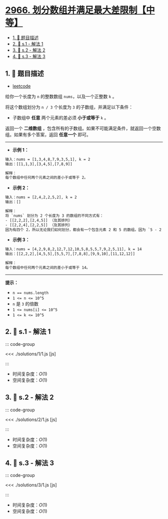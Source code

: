 # [2966. 划分数组并满足最大差限制【中等】](https://github.com/tnotesjs/TNotes.leetcode/tree/main/notes/2966.%20%E5%88%92%E5%88%86%E6%95%B0%E7%BB%84%E5%B9%B6%E6%BB%A1%E8%B6%B3%E6%9C%80%E5%A4%A7%E5%B7%AE%E9%99%90%E5%88%B6%E3%80%90%E4%B8%AD%E7%AD%89%E3%80%91)

<!-- region:toc -->

- [1. 📝 题目描述](#1--题目描述)
- [2. 🎯 s.1 - 解法 1](#2--s1---解法-1)
- [3. 🎯 s.2 - 解法 2](#3--s2---解法-2)
- [4. 🎯 s.3 - 解法 3](#4--s3---解法-3)

<!-- endregion:toc -->

## 1. 📝 题目描述

- [leetcode](https://leetcode.cn/problems/divide-array-into-arrays-with-max-difference/)

给你一个长度为 `n` 的整数数组 `nums`，以及一个正整数 `k` 。

将这个数组划分为 `n / 3` 个长度为 `3` 的子数组，并满足以下条件：

- 子数组中 **任意** 两个元素的差必须 **小于或等于** `k` 。

返回一个 **二维数组** ，包含所有的子数组。如果不可能满足条件，就返回一个空数组。如果有多个答案，返回 **任意一个** 即可。

---

- **示例 1：**

```txt
输入：nums = [1,3,4,8,7,9,3,5,1], k = 2
输出：[[1,1,3],[3,4,5],[7,8,9]]

解释：
每个数组中任何两个元素之间的差小于或等于 2。
```

- **示例 2：**

```txt
输入：nums = [2,4,2,2,5,2], k = 2
输出：[]

解释：
将 `nums` 划分为 2 个长度为 3 的数组的不同方式有：
- [[2,2,2],[2,4,5]] （及其排列）
- [[2,2,4],[2,2,5]] （及其排列）
因为有四个 2，所以无论我们如何划分，都会有一个包含元素 2 和 5 的数组。因为 `5 - 2 = 3 > k`，条件无法被满足，所以没有合法的划分。
```

- **示例 3：**

```txt
输入：nums = [4,2,9,8,2,12,7,12,10,5,8,5,5,7,9,2,5,11], k = 14
输出：[[2,2,2],[4,5,5],[5,5,7],[7,8,8],[9,9,10],[11,12,12]]

解释：
每个数组中任何两个元素之间的差小于或等于 14。
```

---

**提示：**

- `n == nums.length`
- `1 <= n <= 10^5`
- `n` 是 `3` 的倍数
- `1 <= nums[i] <= 10^5`
- `1 <= k <= 10^5`

## 2. 🎯 s.1 - 解法 1

::: code-group

<<< ./solutions/1/1.js [js]

:::

- 时间复杂度：$O(1)$
- 空间复杂度：$O(1)$

## 3. 🎯 s.2 - 解法 2

::: code-group

<<< ./solutions/2/1.js [js]

:::

- 时间复杂度：$O(1)$
- 空间复杂度：$O(1)$

## 4. 🎯 s.3 - 解法 3

::: code-group

<<< ./solutions/3/1.js [js]

:::

- 时间复杂度：$O(1)$
- 空间复杂度：$O(1)$
